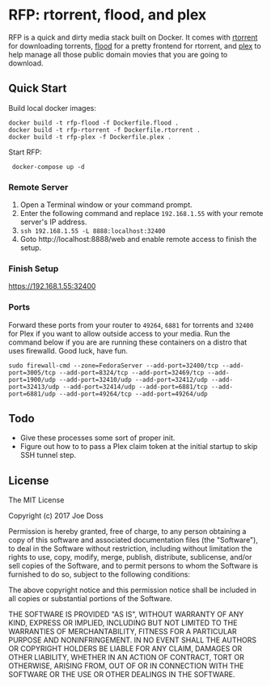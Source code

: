 # RFP: rtorrent, flood, and plex

RFP is a quick and dirty media stack built on Docker. It comes with [rtorrent](https://github.com/rakshasa/rtorrent) for downloading torrents, [flood](https://github.com/jfurrow/flood) for a pretty frontend for rtorrent, and [plex](https://www.plex.tv/) to help manage all those public domain movies that you are going to download.

## Quick Start

Build local docker images:

```
docker build -t rfp-flood -f Dockerfile.flood .
docker build -t rfp-rtorrent -f Dockerfile.rtorrent .
docker build -t rfp-plex -f Dockerfile.plex .
```

Start RFP:

` docker-compose up -d`

### Remote Server

1. Open a Terminal window or your command prompt.
2. Enter the following command and replace `192.168.1.55` with your remote server's IP address.
3. `ssh 192.168.1.55 -L 8888:localhost:32400`
4. Goto http://localhost:8888/web and enable remote access to finish the setup.

### Finish Setup

https://192.168.1.55:32400

### Ports

Forward these ports from your router to `49264`, `6881` for torrents and `32400` for Plex if you want to allow outside access to your media. Run the command below if you are are running these containers on a distro that uses firewalld. Good luck, have fun.

`sudo firewall-cmd --zone=FedoraServer --add-port=32400/tcp --add-port=3005/tcp --add-port=8324/tcp --add-port=32469/tcp --add-port=1900/udp --add-port=32410/udp --add-port=32412/udp --add-port=32413/udp --add-port=32414/udp --add-port=6881/tcp --add-port=6881/udp --add-port=49264/tcp --add-port=49264/udp`


## Todo

* Give these processes some sort of proper init.
* Figure out how to to pass a Plex claim token at the initial startup to skip SSH tunnel step.

## License

The MIT License

Copyright (c) 2017 Joe Doss

Permission is hereby granted, free of charge, to any person obtaining a copy
of this software and associated documentation files (the "Software"), to deal
in the Software without restriction, including without limitation the rights
to use, copy, modify, merge, publish, distribute, sublicense, and/or sell
copies of the Software, and to permit persons to whom the Software is
furnished to do so, subject to the following conditions:

The above copyright notice and this permission notice shall be included in
all copies or substantial portions of the Software.

THE SOFTWARE IS PROVIDED "AS IS", WITHOUT WARRANTY OF ANY KIND, EXPRESS OR
IMPLIED, INCLUDING BUT NOT LIMITED TO THE WARRANTIES OF MERCHANTABILITY,
FITNESS FOR A PARTICULAR PURPOSE AND NONINFRINGEMENT. IN NO EVENT SHALL THE
AUTHORS OR COPYRIGHT HOLDERS BE LIABLE FOR ANY CLAIM, DAMAGES OR OTHER
LIABILITY, WHETHER IN AN ACTION OF CONTRACT, TORT OR OTHERWISE, ARISING FROM,
OUT OF OR IN CONNECTION WITH THE SOFTWARE OR THE USE OR OTHER DEALINGS IN
THE SOFTWARE.
